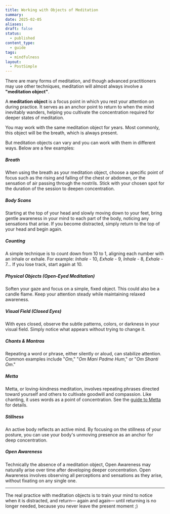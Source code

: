 ```yaml
---
title: Working with Objects of Meditation
summary: 
date: 2025-02-05
aliases: 
draft: false
status:
  - published
content_type:
  - guide
tags:
  - mindfulness
layout:
  - PostSimple
---
```

There are many forms of meditation, and though advanced practitioners may use other techniques, meditation will almost always involve a **"meditation object"**. 

A **meditation object** is a focus point in which you rest your attention on during practice. It serves as an anchor point to return to when the mind inevitably wanders, helping you cultivate the concentration required for deeper states of meditation. 

You may work with the same meditation object for years. Most commonly, this object will be the breath, which is always present. 

But meditation objects can vary and you can work with them in different ways. Below are a few examples:

##### <span className="list-heading">Breath</span>
When using the breath as your meditation object, choose a specific point of focus such as the rising and falling of the chest or abdomen, or the sensation of air passing through the nostrils. Stick with your chosen spot for the duration of the session to deepen concentration.

##### <span className="list-heading">Body Scans</span>
Starting at the top of your head and slowly moving down to your feet, bring gentle awareness in your mind to each part of the body, noticing any sensations that arise. If you become distracted, simply return to the top of your head and begin again.

##### <span className="list-heading">Counting</span>
A simple technique is to count down from 10 to 1, aligning each number with an inhale or exhale. For example: _Inhale_ - 10, _Exhale_ - 9, _Inhale_ - 8, _Exhale_ - 7… If you lose track, start again at 10.

##### <span className="list-heading">Physical Objects (Open-Eyed Meditation)</span>
Soften your gaze and focus on a simple, fixed object. This could also be a candle flame. Keep your attention steady while maintaining relaxed awareness.

##### <span className="list-heading">Visual Field (Closed Eyes)</span>
With eyes closed, observe the subtle patterns, colors, or darkness in your visual field. Simply notice what appears without trying to change it.

##### <span className="list-heading">Chants & Mantras</span>
Repeating a word or phrase, either silently or aloud, can stabilize attention. Common examples include "_Om_," "_Om Mani Padme Hum_," or "_Om Shanti Om_."

##### <span className="list-heading">Metta</span>
Metta, or loving-kindness meditation, involves repeating phrases directed toward yourself and others to cultivate goodwill and compassion. Like chanting, it uses words as a point of concentration. See the [guide to Metta](/metta) for details.

##### <span className="list-heading">Stillness</span>
An active body reflects an active mind. By focusing on the stillness of your posture, you can use your body's unmoving presence as an anchor for deep concentration.

##### <span className="list-heading">Open Awareness</span>
Technically the absence of a meditation object, Open Awareness may naturally arise over time after developing deeper concentration. Open Awareness involves observing all perceptions and sensations as they arise, without fixating on any single one. 

- - - 

The real practice with meditation objects is to train your mind to notice when it is distracted, and return— again and again— until returning is no longer needed, because you never leave the present moment ;)